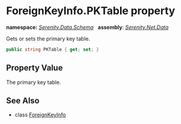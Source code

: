 # ForeignKeyInfo.PKTable property
**namespace:** *[Serenity.Data.Schema](../../README.md#serenity.data.schema-namespace)*   **assembly**: *[Serenity.Net.Data](../../README.md)*

Gets or sets the primary key table.

```csharp
public string PKTable { get; set; }
```

## Property Value

The primary key table.

## See Also

* class [ForeignKeyInfo](../ForeignKeyInfo.md)